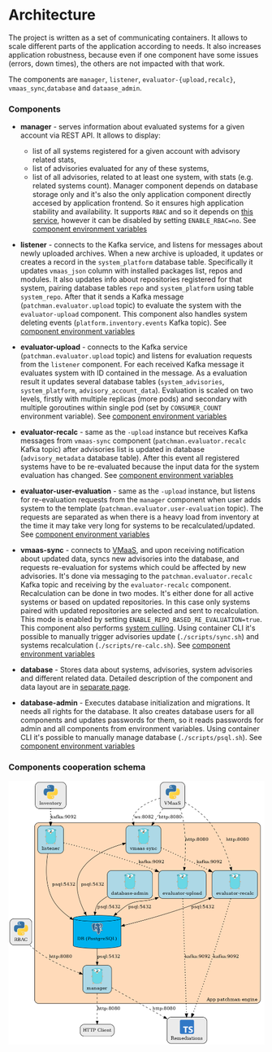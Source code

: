 # Architecture
The project is written as a set of communicating containers. It allows to scale different parts of the application
according to needs. It also increases application robustness, because even if one component have some issues (errors, down times), the others are not impacted with that work.

The components are `manager`, `listener`, `evaluator-{upload,recalc}`, `vmaas_sync`,`database` and
`dataase_admin`.

### Components
- **manager** - serves information about evaluated systems for a given account via REST API. It allows to display:
  - list of all systems registered for a given account with advisory related stats,
  - list of advisories evaluated for any of these systems,
  - list of all advisories, related to at least one system, with stats (e.g. related systems count).
Manager component depends on database storage only and it's also the only application component directly accesed by
application frontend. So it ensures high application stability and availability. It supports `RBAC` and so it depends
on [this service](https://github.com/RedHatInsights/insights-rbac), however it can be disabled by setting
`ENABLE_RBAC=no`. See [component environment variables](../../conf/manager.env)

- **listener** - connects to the Kafka service, and listens for messages about newly uploaded archives. When a new
archive is uploaded, it updates or creates a record in the `system_platform` database table. Specifically it updates
`vmaas_json` column with installed packages list, repos and modules. It also updates info about repositories registered
for that system, pairing database tables `repo` and `system_platform` using table `system_repo`. After that it sends a
Kafka message (`patchman.evaluator.upload` topic) to evaluate the system with the `evaluator-upload` component. This
component also handles system deleting events (`platform.inventory.events` Kafka topic).
See [component environment variables](../../conf/listener.env)

- **evaluator-upload** - connects to the Kafka service (`patchman.evaluator.upload` topic) and listens for evaluation
requests from the `listener` component. For each received Kafka message it evaluates system with ID contained in the
message. As a evaluation result it updates several database tables (`system_advisories`, `system_platform`,
`advisory_account_data`). Evaluation is scaled on two levels, firstly with multiple replicas (more pods) and secondary
with multiple goroutines within single pod (set by `CONSUMER_COUNT` environment variable).
See [component environment variables](../../conf/evaluator_upload.env)

- **evaluator-recalc** - same as the `-upload` instance but receives Kafka messages from `vmaas-sync` component
(`patchman.evaluator.recalc` Kafka topic) after advisories list is updated in database (`advisory_metadata` database
table). After this event all registered systems have to be re-evaluated because the input data for the system evaluation
has changed. See [component environment variables](../../conf/evaluator_recalc.env)

- **evaluator-user-evaluation** - same as the `-upload` instance, but listens for re-evaluation requests from the `manager` 
component when user adds system to the template (`patchman.evaluator.user-evaluation` topic). The requests are separated 
as when there is a heavy load from inventory at the time it may take very long for systems to be recalculated/updated.
See [component environment variables](../../conf/evaluator_user_evaluation.env)

- **vmaas-sync** - connects to [VMaaS](https://github.com/RedHatInsights/vmaas), and upon receiving notification about
updated data, syncs new advisories into the database, and requests re-evaluation for systems which could be affected by
new advisories. It's done via messaging to the `patchman.evaluator.recalc` Kafka topic and receiving by the
`evaluator-recalc` component. Recalculation can be done in two modes. It's either done for all active systems or based
on updated repositories. In this case only systems paired with updated repositories are selected and sent to
recalculation. This mode is enabled by setting `ENABLE_REPO_BASED_RE_EVALUATION=true`.
This component also performs [system culling](../../vmaas_sync/system_culling.go).
Using container CLI it's possible to manually trigger advisories update (`./scripts/sync.sh`) and systems recalculation
(`./scripts/re-calc.sh`). See [component environment variables](../../conf/vmaas_sync.env)

- **database** - Stores data about systems, advisories, system advisories and different related data. Detailed
description of the component and data layout are in [separate page](database.md).

- **database-admin** - Executes database initialization and migrations. It needs all rights for the database. It also
creates database users for all components and updates passwords for them, so it reads passwords for admin and all
components from environment variables. Using container CLI it's possible to manually manage database
(`./scripts/psql.sh`). See [component environment variables](../../conf/database_admin.env)

### Components cooperation schema
![](graphics/schema.png)
